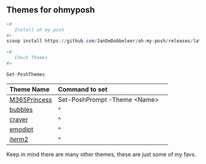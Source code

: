 ## Themes for ohmyposh

```powershell
<#
   Install oh my posh
#>
scoop install https://github.com/JanDeDobbeleer/oh-my-posh/releases/latest/download/oh-my-posh.json
```

```powershell
<#
   Check Themes
#>

Get-PoshThemes
```

| Theme Name                                                                                                         | Command to set                |    |
| :----------------------------------------------------------------------------------------------------------------- | :---------------------------- | :- |
| [M365Princess](https://github.com/JanDeDobbeleer/oh-my-posh/blob/main/themes/M365Princess.omp.json "M365Princess") | Set-PoshPrompt -Theme \<Name> |    |
| [bubbles](https://github.com/JanDeDobbeleer/oh-my-posh/blob/main/themes/bubbles.omp.json "bubbles")                | ^                             |    |
| [craver](https://github.com/JanDeDobbeleer/oh-my-posh/blob/main/themes/craver.omp.json "craver")                   | ^                             |    |
| [emodipt](https://github.com/JanDeDobbeleer/oh-my-posh/blob/main/themes/emodipt.omp.json "emodipt")                | ^                             |    |
| [iterm2](https://github.com/JanDeDobbeleer/oh-my-posh/blob/main/themes/iterm2.omp.json "iterm2")                   | ^                             |    |

Keep in mind there are many other themes, these are just some of my favs.
